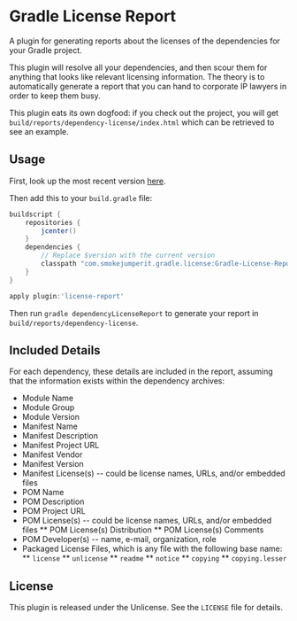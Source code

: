 Gradle License Report
=====================

A plugin for generating reports about the licenses of the dependencies for your Gradle project.

This plugin will resolve all your dependencies, and then scour them for anything that looks like relevant licensing information. The theory is
to automatically generate a report that you can hand to corporate IP lawyers in order to keep them busy.

This plugin eats its own dogfood: if you check out the project, you will get `build/reports/dependency-license/index.html` which can be 
retrieved to see an example.

Usage
-------

First, look up the most recent version [here](http://jcenter.bintray.com/com/smokejumperit/gradle/).

Then add this to your `build.gradle` file:
```groovy
buildscript {
    repositories {
        jcenter()
    }   
    dependencies {
        // Replace $version with the current version
        classpath "com.smokejumperit.gradle.license:Gradle-License-Report:$version"
    }   
}

apply plugin:'license-report'
```

Then run `gradle dependencyLicenseReport` to generate your report in `build/reports/dependency-license`.

Included Details
-----------------

For each dependency, these details are included in the report, assuming that the information exists within the dependency archives:

* Module Name
* Module Group
* Module Version
* Manifest Name
* Manifest Description
* Manifest Project URL
* Manifest Vendor
* Manifest Version
* Manifest License(s) -- could be license names, URLs, and/or embedded files
* POM Name
* POM Description
* POM Project URL
* POM License(s) -- could be license names, URLs, and/or embedded files
** POM License(s) Distribution
** POM License(s) Comments
* POM Developer(s) -- name, e-mail, organization, role
* Packaged License Files, which is any file with the following base name:
** `license`
** `unlicense`
** `readme`
** `notice`
** `copying`
** `copying.lesser`

License
--------

This plugin is released under the Unlicense. See the `LICENSE` file for details.
